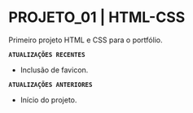 # PROJETO_01 | HTML-CSS
Primeiro projeto HTML e CSS para o portfólio.

**`ATUALIZAÇÕES RECENTES`**

* Inclusão de favicon.

**`ATUALIZAÇÕES ANTERIORES`**

* Início do projeto.
